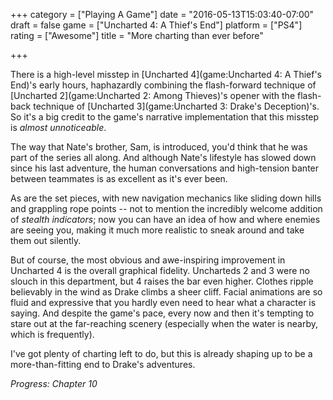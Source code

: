 +++
category = ["Playing A Game"]
date = "2016-05-13T15:03:40-07:00"
draft = false
game = ["Uncharted 4: A Thief's End"]
platform = ["PS4"]
rating = ["Awesome"]
title = "More charting than ever before"

+++

There is a high-level misstep in [Uncharted 4](game:Uncharted 4: A Thief's End)'s early hours, haphazardly combining the flash-forward technique of [Uncharted 2](game:Uncharted 2: Among Thieves)'s opener with the flash-back technique of [Uncharted 3](game:Uncharted 3: Drake's Deception)'s.  So it's a big credit to the game's narrative implementation that this misstep is <i>almost unnoticeable</i>.

The way that Nate's brother, Sam, is introduced, you'd think that he was part of the series all along.  And although Nate's lifestyle has slowed down since his last adventure, the human conversations and high-tension banter between teammates is as excellent as it's ever been.

As are the set pieces, with new navigation mechanics like sliding down hills and grappling rope points -- not to mention the incredibly welcome addition of <i>stealth indicators</i>; now you can have an idea of how and where enemies are seeing you, making it much more realistic to sneak around and take them out silently.

But of course, the most obvious and awe-inspiring improvement in Uncharted 4 is the overall graphical fidelity.  Uncharteds 2 and 3 were no slouch in this department, but 4 raises the bar even higher.  Clothes ripple believably in the wind as Drake climbs a sheer cliff.  Facial animations are so fluid and expressive that you hardly even need to hear what a character is saying.  And despite the game's pace, every now and then it's tempting to stare out at the far-reaching scenery (especially when the water is nearby, which is frequently).

I've got plenty of charting left to do, but this is already shaping up to be a more-than-fitting end to Drake's adventures.

<i>Progress: Chapter 10</i>
